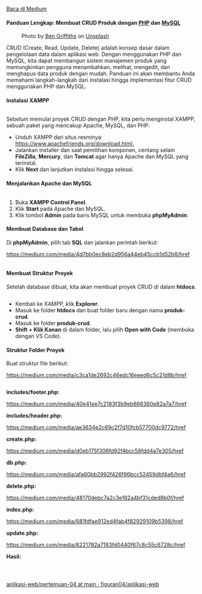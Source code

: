 <!--START_SECTION:medium-->
[Baca di Medium](https://medium.com/@dikaelsaputra/crud-produk-dengan-php-dan-mysql-ddd20aea7c91?source=rss-272e0aace4a6------2)

<h4>Panduan Lengkap: Membuat CRUD Produk dengan <a href="https://medium.com/u/7e5271ee0053">PHP</a> dan <a href="https://medium.com/u/d33b8dc8ab01">MySQL</a></h4><figure><img alt="" src="https://cdn-images-1.medium.com/max/1024/0*NO8lOjrBHM4Yldf6" /><figcaption>Photo by <a href="https://unsplash.com/@benofthenorth?utm_source=medium&utm_medium=referral">Ben Griffiths</a> on <a href="https://unsplash.com?utm_source=medium&utm_medium=referral">Unsplash</a></figcaption></figure><p>CRUD (Create, Read, Update, Delete) adalah konsep dasar dalam pengelolaan data dalam aplikasi web. Dengan menggunakan PHP dan MySQL, kita dapat membangun sistem manajemen produk yang memungkinkan pengguna menambahkan, melihat, mengedit, dan menghapus data produk dengan mudah. Panduan ini akan membantu Anda memahami langkah-langkah dari instalasi hingga implementasi fitur CRUD menggunakan PHP dan MySQL.</p><h4>Instalasi XAMPP</h4><figure><img alt="" src="https://cdn-images-1.medium.com/max/768/1*FPr5UZpYzH0DqOHqZ5bQcQ.png" /></figure><p>Sebelum memulai proyek CRUD dengan PHP, kita perlu menginstal XAMPP, sebuah paket yang mencakup Apache, MySQL, dan PHP.</p><ul><li>Unduh XAMPP dari situs resminya: <a href="https://www.apachefriends.org/download.html.">https://www.apachefriends.org/download.html.</a></li><li>Jalankan installer dan saat pemilihan komponen, centang selain <strong>FileZilla</strong>, <strong>Mercury</strong>, dan <strong>Tomcat</strong> agar hanya Apache dan MySQL yang terinstal.</li><li>Klik <strong>Next</strong> dan lanjutkan instalasi hingga selesai.</li></ul><h4>Menjalankan Apache dan MySQL</h4><figure><img alt="" src="https://cdn-images-1.medium.com/max/768/1*QYvUINJqwLAsLg65TqcTwA.png" /></figure><ol><li>Buka <strong>XAMPP Control Panel</strong>.</li><li>Klik <strong>Start</strong> pada Apache dan MySQL.</li><li>Klik tombol <strong>Admin</strong> pada baris MySQL untuk membuka <strong>phpMyAdmin</strong>.</li></ol><h4>Membuat Database dan Tabel</h4><p>Di <strong>phpMyAdmin</strong>, pilih tab <strong>SQL</strong> dan jalankan perintah berikut:</p><a href="https://medium.com/media/4d7bb0ec8eb2d956a44eb45ccb1d52b6/href">https://medium.com/media/4d7bb0ec8eb2d956a44eb45ccb1d52b6/href</a><figure><img alt="" src="https://cdn-images-1.medium.com/max/753/1*CB-LqrMTfBvaYXQ0-W9FwA.png" /></figure><h4>Membuat Struktur Proyek</h4><p>Setelah database dibuat, kita akan membuat proyek CRUD di dalam <strong>htdocs</strong>.</p><figure><img alt="" src="https://cdn-images-1.medium.com/max/768/1*QYvUINJqwLAsLg65TqcTwA.png" /></figure><ul><li>Kembali ke XAMPP, klik <strong>Explorer</strong>.</li><li>Masuk ke folder <strong>htdocs</strong> dan buat folder baru dengan nama <strong>produk-crud</strong>.</li><li>Masuk ke folder <strong>produk-crud</strong>.</li><li><strong>Shift + Klik Kanan</strong> di dalam folder, lalu pilih <strong>Open with Code</strong> (membuka dengan VS Code).</li></ul><h4>Struktur Folder Proyek</h4><p>Buat struktur file berikut:</p><a href="https://medium.com/media/c3ca1de2692c46edc16eeed6c5c21d8b/href">https://medium.com/media/c3ca1de2692c46edc16eeed6c5c21d8b/href</a><figure><img alt="" src="https://cdn-images-1.medium.com/max/768/1*TnJq0Ji-_jExP2Bw-e8sgA.png" /></figure><p><strong>includes/footer.php:</strong></p><a href="https://medium.com/media/40e41ee7c2183f3b9eb666360e82a7a7/href">https://medium.com/media/40e41ee7c2183f3b9eb666360e82a7a7/href</a><p><strong>includes/header.php:</strong></p><a href="https://medium.com/media/ae3634e2c69c2f7d10fcb57700dc9772/href">https://medium.com/media/ae3634e2c69c2f7d10fcb57700dc9772/href</a><p><strong>create.php:</strong></p><a href="https://medium.com/media/d0eb175f306fd92f4bcc58fdd4a7e305/href">https://medium.com/media/d0eb175f306fd92f4bcc58fdd4a7e305/href</a><p><strong>db.php:</strong></p><a href="https://medium.com/media/afa60bb2992f426f96bcc52459dbf4a6/href">https://medium.com/media/afa60bb2992f426f96bcc52459dbf4a6/href</a><p><strong>delete.php:</strong></p><a href="https://medium.com/media/48170debc7a2c3e162a4bf31cded8b0f/href">https://medium.com/media/48170debc7a2c3e162a4bf31cded8b0f/href</a><p><strong>index.php:</strong></p><a href="https://medium.com/media/681fdfae912ed4fab4f82929109b5398/href">https://medium.com/media/681fdfae912ed4fab4f82929109b5398/href</a><p><strong>update.php:</strong></p><a href="https://medium.com/media/8221782a7183fd0440f67c8c55c6728c/href">https://medium.com/media/8221782a7183fd0440f67c8c55c6728c/href</a><p><strong>Hasil:</strong></p><figure><img alt="" src="https://cdn-images-1.medium.com/max/768/1*LK_3rrFtP6t0LNGxJymnVQ.png" /></figure><figure><img alt="" src="https://cdn-images-1.medium.com/max/768/1*auRWZFdU1pLP2-GYoMu1rg.png" /></figure><figure><img alt="" src="https://cdn-images-1.medium.com/max/768/1*FFQBqJdOSMi8khuycifWHA.png" /></figure><p><a href="https://github.com/figuran04/aplikasi-web/tree/main/pertemuan-04">aplikasi-web/pertemuan-04 at main · figuran04/aplikasi-web</a></p><img alt="" height="1" src="https://medium.com/_/stat?event=post.clientViewed&referrerSource=full_rss&postId=ddd20aea7c91" width="1" />
<!--END_SECTION:medium-->
